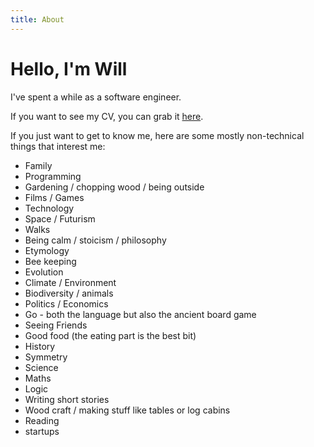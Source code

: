 ```yaml
---
title: About
---
```


# Hello, I'm Will

I've spent a while as a software engineer.

If you want to see my CV, you can grab it [here](https://git.sr.ht/~will-clarke/cv/blob/master/will-clarke.pdf).

If you just want to get to know me, here are some mostly non-technical things that interest me:

- Family
- Programming
- Gardening / chopping wood / being outside
- Films / Games
- Technology
- Space / Futurism
- Walks
- Being calm / stoicism / philosophy
- Etymology
- Bee keeping
- Evolution
- Climate / Environment
- Biodiversity / animals
- Politics / Economics
- Go - both the language but also the ancient board game
- Seeing Friends
- Good food (the eating part is the best bit)
- History
- Symmetry
- Science
- Maths
- Logic
- Writing short stories
- Wood craft / making stuff like tables or log cabins
- Reading
- startups
